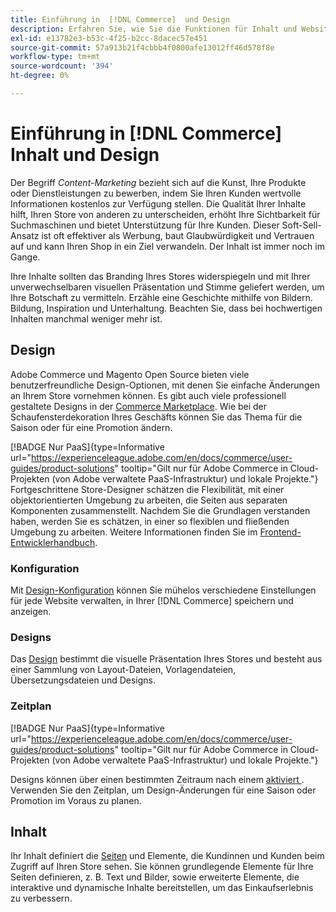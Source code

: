 ```yaml
---
title: Einführung in  [!DNL Commerce]  und Design
description: Erfahren Sie, wie Sie die Funktionen für Inhalt und Website-Design verwenden, um Ihr Branding und Ihren Stil in Ihrem Store widerzuspiegeln.
exl-id: e13782e3-b53c-4f25-b2cc-8dacec57e451
source-git-commit: 57a913b21f4cbbb4f0800afe13012ff46d578f8e
workflow-type: tm+mt
source-wordcount: '394'
ht-degree: 0%

---
```


# Einführung in [!DNL Commerce] Inhalt und Design

Der Begriff _Content-Marketing_ bezieht sich auf die Kunst, Ihre Produkte oder Dienstleistungen zu bewerben, indem Sie Ihren Kunden wertvolle Informationen kostenlos zur Verfügung stellen. Die Qualität Ihrer Inhalte hilft, Ihren Store von anderen zu unterscheiden, erhöht Ihre Sichtbarkeit für Suchmaschinen und bietet Unterstützung für Ihre Kunden. Dieser Soft-Sell-Ansatz ist oft effektiver als Werbung, baut Glaubwürdigkeit und Vertrauen auf und kann Ihren Shop in ein Ziel verwandeln. Der Inhalt ist immer noch im Gange.

Ihre Inhalte sollten das Branding Ihres Stores widerspiegeln und mit Ihrer unverwechselbaren visuellen Präsentation und Stimme geliefert werden, um Ihre Botschaft zu vermitteln. Erzähle eine Geschichte mithilfe von Bildern. Bildung, Inspiration und Unterhaltung. Beachten Sie, dass bei hochwertigen Inhalten manchmal weniger mehr ist.

## Design

Adobe Commerce und Magento Open Source bieten viele benutzerfreundliche Design-Optionen, mit denen Sie einfache Änderungen an Ihrem Store vornehmen können. Es gibt auch viele professionell gestaltete Designs in der [Commerce Marketplace](../getting-started/commerce-marketplace.md). Wie bei der Schaufensterdekoration Ihres Geschäfts können Sie das Thema für die Saison oder für eine Promotion ändern.

[!BADGE Nur PaaS]{type=Informative url="https://experienceleague.adobe.com/en/docs/commerce/user-guides/product-solutions" tooltip="Gilt nur für Adobe Commerce in Cloud-Projekten (von Adobe verwaltete PaaS-Infrastruktur) und lokale Projekte."} Fortgeschrittene Store-Designer schätzen die Flexibilität, mit einer objektorientierten Umgebung zu arbeiten, die Seiten aus separaten Komponenten zusammenstellt. Nachdem Sie die Grundlagen verstanden haben, werden Sie es schätzen, in einer so flexiblen und fließenden Umgebung zu arbeiten. Weitere Informationen finden Sie im [Frontend-Entwicklerhandbuch][1].

### Konfiguration

Mit [Design-Konfiguration](configuration.md) können Sie mühelos verschiedene Einstellungen für jede Website verwalten, in Ihrer [!DNL Commerce] speichern und anzeigen.

### Designs

Das [Design](themes.md) bestimmt die visuelle Präsentation Ihres Stores und besteht aus einer Sammlung von Layout-Dateien, Vorlagendateien, Übersetzungsdateien und Designs.

### Zeitplan

[!BADGE Nur PaaS]{type=Informative url="https://experienceleague.adobe.com/en/docs/commerce/user-guides/product-solutions" tooltip="Gilt nur für Adobe Commerce in Cloud-Projekten (von Adobe verwaltete PaaS-Infrastruktur) und lokale Projekte."}

Designs können über einen bestimmten Zeitraum nach einem [ aktiviert ](schedule.md). Verwenden Sie den Zeitplan, um Design-Änderungen für eine Saison oder Promotion im Voraus zu planen.

## Inhalt

Ihr Inhalt definiert die [Seiten](pages.md) und Elemente, die Kundinnen und Kunden beim Zugriff auf Ihren Store sehen. Sie können grundlegende Elemente für Ihre Seiten definieren, z. B. Text und Bilder, sowie erweiterte Elemente, die interaktive und dynamische Inhalte bereitstellen, um das Einkaufserlebnis zu verbessern.

[1]: https://developer.adobe.com/commerce/frontend-core/guide/
